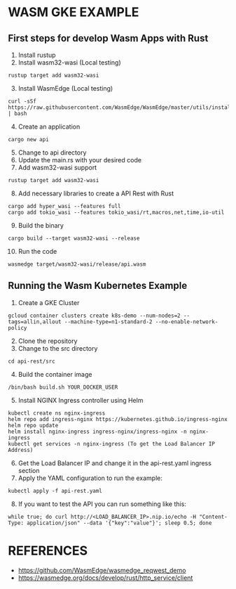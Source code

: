 # WASM GKE EXAMPLE

## First steps for develop Wasm Apps with Rust
1. Install rustup
2. Install wasm32-wasi (Local testing)
```
rustup target add wasm32-wasi
```
3. Install WasmEdge (Local testing)
```
curl -sSf https://raw.githubusercontent.com/WasmEdge/WasmEdge/master/utils/install.sh | bash
```
4. Create an application
```
cargo new api
```
5. Change to api directory
6. Update the main.rs with your desired code
7. Add wasm32-wasi support
```
rustup target add wasm32-wasi
```
8. Add necessary libraries to create a API Rest with Rust
```
cargo add hyper_wasi --features full
cargo add tokio_wasi --features tokio_wasi/rt,macros,net,time,io-util
```
9. Build the binary
```
cargo build --target wasm32-wasi --release
```
10. Run the code
```
wasmedge target/wasm32-wasi/release/api.wasm
```

## Running the Wasm Kubernetes Example
1. Create a GKE Cluster
```
gcloud container clusters create k8s-demo --num-nodes=2 --tags=allin,allout --machine-type=n1-standard-2 --no-enable-network-policy
```
2. Clone the repository
3. Change to the src directory
```
cd api-rest/src
```
4. Build the container image
```
/bin/bash build.sh YOUR_DOCKER_USER
```
5. Install NGINX Ingress controller using Helm
```
kubectl create ns nginx-ingress
helm repo add ingress-nginx https://kubernetes.github.io/ingress-nginx 
helm repo update 
helm install nginx-ingress ingress-nginx/ingress-nginx -n nginx-ingress
kubectl get services -n nginx-ingress (To get the Load Balancer IP Address)
```
6. Get the Load Balancer IP and change it in the api-rest.yaml ingress section
7. Apply the YAML configuration to run the example:
```
kubectl apply -f api-rest.yaml
```
8. If you want to test the API you can run something like this:
```
while true; do curl http://<LOAD_BALANCER_IP>.nip.io/echo -H "Content-Type: application/json" --data '{"key":"value"}'; sleep 0.5; done
```



# REFERENCES
- https://github.com/WasmEdge/wasmedge_reqwest_demo
- https://wasmedge.org/docs/develop/rust/http_service/client